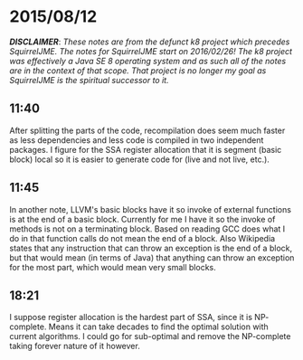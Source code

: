 # 2015/08/12

***DISCLAIMER***: _These notes are from the defunct k8 project which_
_precedes SquirrelJME. The notes for SquirrelJME start on 2016/02/26!_
_The k8 project was effectively a Java SE 8 operating system and as such_
_all of the notes are in the context of that scope. That project is no_
_longer my goal as SquirrelJME is the spiritual successor to it._

## 11:40

After splitting the parts of the code, recompilation does seem much faster as
less dependencies and less code is compiled in two independent packages. I
figure for the SSA register allocation that it is segment (basic block) local
so it is easier to generate code for (live and not live, etc.).

## 11:45

In another note, LLVM's basic blocks have it so invoke of external functions
is at the end of a basic block. Currently for me I have it so the invoke of
methods is not on a terminating block. Based on reading GCC does what I do in
that function calls do not mean the end of a block. Also Wikipedia states that
any instruction that can throw an exception is the end of a block, but that
would mean (in terms of Java) that anything can throw an exception for the
most part, which would mean very small blocks.

## 18:21

I suppose register allocation is the hardest part of SSA, since it is NP-
complete. Means it can take decades to find the optimal solution with current
algorithms. I could go for sub-optimal and remove the NP-complete taking
forever nature of it however.

